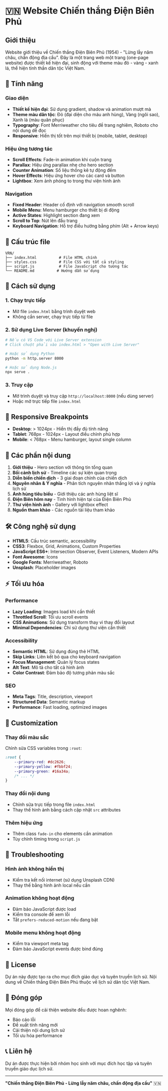 # 🇻🇳 Website Chiến thắng Điện Biên Phủ

## Giới thiệu

Website giới thiệu về Chiến thắng Điện Biên Phủ (1954) - "Lừng lẫy năm châu, chấn động địa cầu". Đây là một trang web một trang (one-page website) được thiết kế hiện đại, sinh động với theme màu đỏ - vàng - xanh lá, thể hiện tinh thần dân tộc Việt Nam.

## 🎨 Tính năng

### Giao diện
- **Thiết kế hiện đại**: Sử dụng gradient, shadow và animation mượt mà
- **Theme màu dân tộc**: Đỏ (đại diện cho máu anh hùng), Vàng (ngôi sao), Xanh lá (màu quân phục)
- **Typography**: Font Merriweather cho tiêu đề trang nghiêm, Roboto cho nội dung dễ đọc
- **Responsive**: Hiển thị tốt trên mọi thiết bị (mobile, tablet, desktop)

### Hiệu ứng tương tác
- **Scroll Effects**: Fade-in animation khi cuộn trang
- **Parallax**: Hiệu ứng parallax nhẹ cho hero section
- **Counter Animation**: Số liệu thống kê tự động đếm
- **Hover Effects**: Hiệu ứng hover cho các card và button
- **Lightbox**: Xem ảnh phóng to trong thư viện hình ảnh

### Navigation
- **Fixed Header**: Header cố định với navigation smooth scroll
- **Mobile Menu**: Menu hamburger cho thiết bị di động
- **Active States**: Highlight section đang xem
- **Scroll to Top**: Nút lên đầu trang
- **Keyboard Navigation**: Hỗ trợ điều hướng bằng phím (Alt + Arrow keys)

## 📁 Cấu trúc file

```
VRN/
├── index.html          # File HTML chính
├── styles.css          # File CSS với tất cả styling
├── script.js           # File JavaScript cho tương tác
└── README.md          # Hướng dẫn sử dụng
```

## 🚀 Cách sử dụng

### 1. Chạy trực tiếp
- Mở file `index.html` bằng trình duyệt web
- Không cần server, chạy trực tiếp từ file

### 2. Sử dụng Live Server (khuyến nghị)
```bash
# Nếu có VS Code với Live Server extension
# Click chuột phải vào index.html > "Open with Live Server"

# Hoặc sử dụng Python
python -m http.server 8000

# Hoặc sử dụng Node.js
npx serve .
```

### 3. Truy cập
- Mở trình duyệt và truy cập `http://localhost:8000` (nếu dùng server)
- Hoặc mở trực tiếp file `index.html`

## 📱 Responsive Breakpoints

- **Desktop**: > 1024px - Hiển thị đầy đủ tính năng
- **Tablet**: 768px - 1024px - Layout điều chỉnh phù hợp
- **Mobile**: < 768px - Menu hamburger, layout single column

## 🎯 Các phần nội dung

1. **Giới thiệu** - Hero section với thông tin tổng quan
2. **Bối cảnh lịch sử** - Timeline các sự kiện quan trọng
3. **Diễn biến chiến dịch** - 3 giai đoạn chính của chiến dịch
4. **Nguyên nhân & Ý nghĩa** - Phân tích nguyên nhân thắng lợi và ý nghĩa lịch sử
5. **Anh hùng tiêu biểu** - Giới thiệu các anh hùng liệt sĩ
6. **Điện Biên hôm nay** - Tình hình hiện tại của Điện Biên Phủ
7. **Thư viện hình ảnh** - Gallery với lightbox effect
8. **Nguồn tham khảo** - Các nguồn tài liệu tham khảo

## 🛠️ Công nghệ sử dụng

- **HTML5**: Cấu trúc semantic, accessibility
- **CSS3**: Flexbox, Grid, Animations, Custom Properties
- **JavaScript ES6+**: Intersection Observer, Event Listeners, Modern APIs
- **Font Awesome**: Icons
- **Google Fonts**: Merriweather, Roboto
- **Unsplash**: Placeholder images

## ⚡ Tối ưu hóa

### Performance
- **Lazy Loading**: Images load khi cần thiết
- **Throttled Scroll**: Tối ưu scroll events
- **CSS Animations**: Sử dụng transform thay vì thay đổi layout
- **Minimal Dependencies**: Chỉ sử dụng thư viện cần thiết

### Accessibility
- **Semantic HTML**: Sử dụng đúng thẻ HTML
- **Skip Links**: Liên kết bỏ qua cho keyboard navigation
- **Focus Management**: Quản lý focus states
- **Alt Text**: Mô tả cho tất cả hình ảnh
- **Color Contrast**: Đảm bảo độ tương phản màu sắc

### SEO
- **Meta Tags**: Title, description, viewport
- **Structured Data**: Semantic markup
- **Performance**: Fast loading, optimized images

## 🎨 Customization

### Thay đổi màu sắc
Chỉnh sửa CSS variables trong `:root`:
```css
:root {
    --primary-red: #dc2626;
    --primary-yellow: #fbbf24;
    --primary-green: #16a34a;
    /* ... */
}
```

### Thay đổi nội dung
- Chỉnh sửa trực tiếp trong file `index.html`
- Thay thế hình ảnh bằng cách cập nhật `src` attributes

### Thêm hiệu ứng
- Thêm class `fade-in` cho elements cần animation
- Tùy chỉnh timing trong `script.js`

## 🔧 Troubleshooting

### Hình ảnh không hiển thị
- Kiểm tra kết nối internet (sử dụng Unsplash CDN)
- Thay thế bằng hình ảnh local nếu cần

### Animation không hoạt động
- Đảm bảo JavaScript được load
- Kiểm tra console để xem lỗi
- Tắt `prefers-reduced-motion` nếu đang bật

### Mobile menu không hoạt động
- Kiểm tra viewport meta tag
- Đảm bảo JavaScript events được bind đúng

## 📄 License

Dự án này được tạo ra cho mục đích giáo dục và tuyên truyền lịch sử. Nội dung về Chiến thắng Điện Biên Phủ thuộc về lịch sử dân tộc Việt Nam.

## 👥 Đóng góp

Mọi đóng góp để cải thiện website đều được hoan nghênh:
- Báo cáo lỗi
- Đề xuất tính năng mới
- Cải thiện nội dung lịch sử
- Tối ưu hóa performance

## 📞 Liên hệ

Dự án được thực hiện bởi nhóm học sinh với mục đích học tập và tuyên truyền giáo dục lịch sử.

---

**"Chiến thắng Điện Biên Phủ - Lừng lẫy năm châu, chấn động địa cầu"** 🇻🇳
